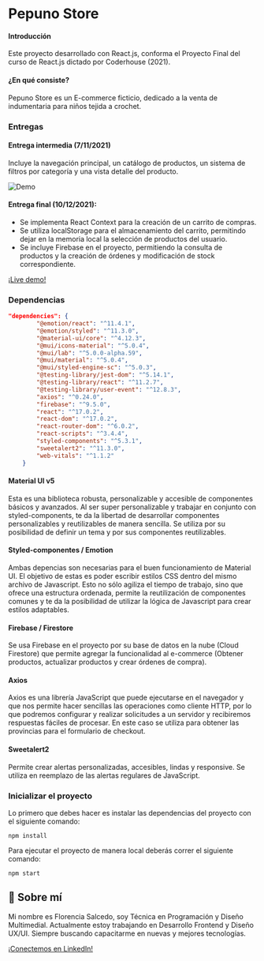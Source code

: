 # Pepuno Store

#### Introducción

Este proyecto desarrollado con React.js, conforma el Proyecto Final del curso de React.js dictado por Coderhouse (2021).

#### ¿En qué consiste?

Pepuno Store es un E-commerce ficticio, dedicado a la venta de indumentaria para niños tejida a crochet.

### Entregas

#### Entrega intermedia (7/11/2021)

Incluye la navegación principal, un catálogo de productos, un sistema de filtros por categoría y una vista detalle del producto.

![Demo](https://i.postimg.cc/8cx0hHNr/Entrega-Intermedia2.gif)

#### Entrega final (10/12/2021):

-   Se implementa React Context para la creación de un carrito de compras.
-   Se utiliza localStorage para el almacenamiento del carrito, permitindo dejar en la memoria local la selección de productos del usuario.
-   Se incluye Firebase en el proyecto, permitiendo la consulta de productos y la creación de órdenes y modificación de stock correspondiente.

[¡Live demo!](https://pepunostore.vercel.app/)

### Dependencias

```json
"dependencies": {
        "@emotion/react": "^11.4.1",
        "@emotion/styled": "^11.3.0",
        "@material-ui/core": "^4.12.3",
        "@mui/icons-material": "^5.0.4",
        "@mui/lab": "^5.0.0-alpha.59",
        "@mui/material": "^5.0.4",
        "@mui/styled-engine-sc": "^5.0.3",
        "@testing-library/jest-dom": "^5.14.1",
        "@testing-library/react": "^11.2.7",
        "@testing-library/user-event": "^12.8.3",
        "axios": "^0.24.0",
        "firebase": "^9.5.0",
        "react": "^17.0.2",
        "react-dom": "^17.0.2",
        "react-router-dom": "^6.0.2",
        "react-scripts": "^3.4.4",
        "styled-components": "^5.3.1",
        "sweetalert2": "^11.3.0",
        "web-vitals": "^1.1.2"
    }
```

#### Material UI v5

Esta es una biblioteca robusta, personalizable y accesible de componentes básicos y avanzados. Al ser super personalizable y trabajar en conjunto con styled-components, te da la libertad de desarrollar componentes personalizables y reutilizables de manera sencilla. Se utiliza por su posibilidad de definir un tema y por sus componentes reutilizables.

#### Styled-componentes / Emotion

Ambas depencias son necesarias para el buen funcionamiento de Material UI. El objetivo de estas es poder escribir estilos CSS dentro del mismo archivo de Javascript. Esto no sólo agiliza el tiempo de trabajo, sino que ofrece una estructura ordenada, permite la reutilización de componentes comunes y te da la posibilidad de utilizar la lógica de Javascript para crear estilos adaptables.

#### Firebase / Firestore

Se usa Firebase en el proyecto por su base de datos en la nube (Cloud Firestore) que permite agregar la funcionalidad al e-commerce (Obtener productos, actualizar productos y crear órdenes de compra).

#### Axios

Axios es una librería JavaScript que puede ejecutarse en el navegador y que nos permite hacer sencillas las operaciones como cliente HTTP, por lo que podremos configurar y realizar solicitudes a un servidor y recibiremos respuestas fáciles de procesar. En este caso se utiliza para obtener las provincias para el formulario de checkout.

#### Sweetalert2

Permite crear alertas personalizadas, accesibles, lindas y responsive. Se utiliza en reemplazo de las alertas regulares de JavaScript.

### Inicializar el proyecto

Lo primero que debes hacer es instalar las dependencias del proyecto con el siguiente comando:

```
npm install
```

Para ejecutar el proyecto de manera local deberás correr el siguiente comando:

```
npm start
```

## 🚀 Sobre mí

Mi nombre es Florencia Salcedo, soy Técnica en Programación y Diseño Multimedial. Actualmente estoy trabajando en Desarrollo Frontend y Diseño UX/UI. Siempre buscando capacitarme en nuevas y mejores tecnologías.

[¡Conectemos en LinkedIn!](https://www.linkedin.com/in/florenciasalcedowd/)
